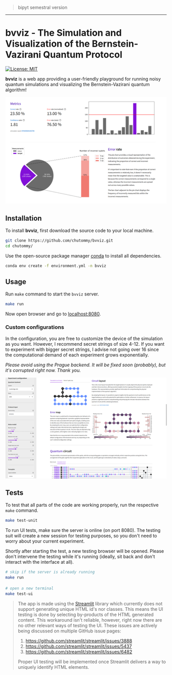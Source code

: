 > bipyt semestral version

---

# bvviz - The Simulation and Visualization of the Bernstein-Vazirani Quantum Protocol

[![License: MIT](https://img.shields.io/badge/License-MIT-yellow.svg)](https://github.com/chutommy/bvviz/blob/main/LICENSE)

**bvviz** is a web app providing a user-friendly playground for running noisy quantum simulations
and visualizing the Bernstein-Vazirani quantum algorithm!

![img.png](assets/images/screenshot.png)

## Installation

To install **bvviz**, first download the source code to your local machine.

```bash
git clone https://github.com/chutommy/bvviz.git
cd chutommy/
```

Use the open-source package manager [conda](https://www.anaconda.com/) to install all dependencies.

```bash
conda env create -f environment.yml -n bvviz
```

## Usage

Run `make` command to start the `bvviz` server.

```bash
make run
```

Now open browser and go to [localhost:8080](http://localhost:8080/).

### Custom configurations

In the configuration, you are free to customize the device of the simulation as you want. However,
I recommend secret strings of size 4-12. If you want to experiment with bigger secret strings,
I advise not going over 16 since the computational demand of each experiment grows exponentially.

*Please avoid using the Prague backend. It will be fixed soon (probably), but it's corrupted right now. Thank you.*

![img.png](assets/images/screenshot3.png)

## Tests

To test that all parts of the code are working properly, run the respective `make` command.

```bash
make test-unit
```

To run UI tests, make sure the server is online (on port 8080). The testing suit will create a new
session for testing purposes, so you don't need to worry about your current experiment.

Shortly after starting the test, a new testing browser will be opened. Please don't intervene
the testing while it's running (ideally, sit back and don't interact with the interface at all).

```bash
# skip if the server is already running
make run

# open a new terminal
make test-ui
```

> The app is made using the [Streamlit](https://streamlit.io/) library which currently does not support
> generating unique HTML id's nor classes. This means the UI testing is done by selecting
> by-products of the HTML generated content. This workaround isn't reliable, however, right now
> there are no other relevant ways of testing the UI. These issues are actively being discussed
> on multiple GitHub issue pages:
>
> 1. https://github.com/streamlit/streamlit/issues/3888
> 2. https://github.com/streamlit/streamlit/issues/5437
> 3. https://github.com/streamlit/streamlit/issues/6482
>
> Proper UI testing will be implemented once Streamlit delivers a way to uniquely identify HTML
> elements.